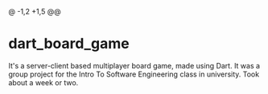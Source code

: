 @ -1,2 +1,5 @@
# dart_board_game
It's a server-client based multiplayer board game, made using Dart. It was a group project for the Intro To Software Engineering class in university. Took about a week or two.
